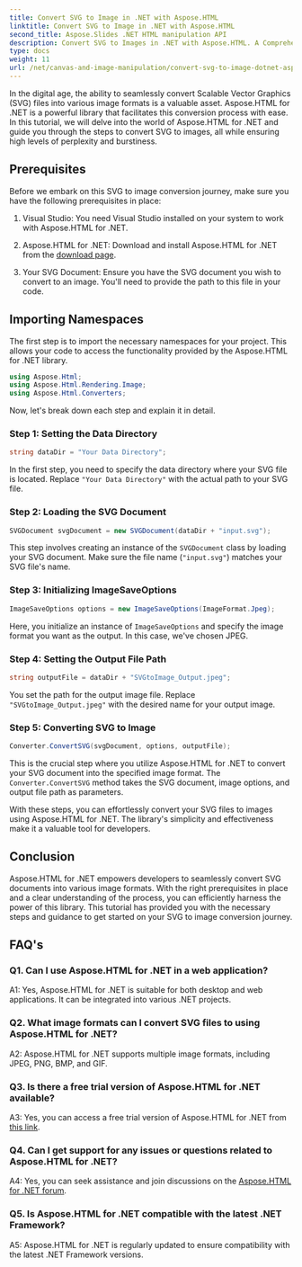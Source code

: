 ```yaml
---
title: Convert SVG to Image in .NET with Aspose.HTML
linktitle: Convert SVG to Image in .NET with Aspose.HTML
second_title: Aspose.Slides .NET HTML manipulation API
description: Convert SVG to Images in .NET with Aspose.HTML. A Comprehensive Tutorial for Developers. Easily transform SVG documents into JPEG, PNG, BMP, and GIF formats.
type: docs
weight: 11
url: /net/canvas-and-image-manipulation/convert-svg-to-image-dotnet-aspose-html/
---
```


In the digital age, the ability to seamlessly convert Scalable Vector Graphics (SVG) files into various image formats is a valuable asset. Aspose.HTML for .NET is a powerful library that facilitates this conversion process with ease. In this tutorial, we will delve into the world of Aspose.HTML for .NET and guide you through the steps to convert SVG to images, all while ensuring high levels of perplexity and burstiness.

## Prerequisites

Before we embark on this SVG to image conversion journey, make sure you have the following prerequisites in place:

1. Visual Studio: You need Visual Studio installed on your system to work with Aspose.HTML for .NET.

2. Aspose.HTML for .NET: Download and install Aspose.HTML for .NET from the [download page](https://releases.aspose.com/html/net/).

3. Your SVG Document: Ensure you have the SVG document you wish to convert to an image. You'll need to provide the path to this file in your code.

## Importing Namespaces


The first step is to import the necessary namespaces for your project. This allows your code to access the functionality provided by the Aspose.HTML for .NET library.

```csharp
using Aspose.Html;
using Aspose.Html.Rendering.Image;
using Aspose.Html.Converters;
```

Now, let's break down each step and explain it in detail.

### Step 1: Setting the Data Directory

```csharp
string dataDir = "Your Data Directory";
```

In the first step, you need to specify the data directory where your SVG file is located. Replace `"Your Data Directory"` with the actual path to your SVG file.

### Step 2: Loading the SVG Document

```csharp
SVGDocument svgDocument = new SVGDocument(dataDir + "input.svg");
```

This step involves creating an instance of the `SVGDocument` class by loading your SVG document. Make sure the file name (`"input.svg"`) matches your SVG file's name.

### Step 3: Initializing ImageSaveOptions

```csharp
ImageSaveOptions options = new ImageSaveOptions(ImageFormat.Jpeg);
```

Here, you initialize an instance of `ImageSaveOptions` and specify the image format you want as the output. In this case, we've chosen JPEG.

### Step 4: Setting the Output File Path

```csharp
string outputFile = dataDir + "SVGtoImage_Output.jpeg";
```

You set the path for the output image file. Replace `"SVGtoImage_Output.jpeg"` with the desired name for your output image.

### Step 5: Converting SVG to Image

```csharp
Converter.ConvertSVG(svgDocument, options, outputFile);
```

This is the crucial step where you utilize Aspose.HTML for .NET to convert your SVG document into the specified image format. The `Converter.ConvertSVG` method takes the SVG document, image options, and output file path as parameters.

With these steps, you can effortlessly convert your SVG files to images using Aspose.HTML for .NET. The library's simplicity and effectiveness make it a valuable tool for developers.

## Conclusion

Aspose.HTML for .NET empowers developers to seamlessly convert SVG documents into various image formats. With the right prerequisites in place and a clear understanding of the process, you can efficiently harness the power of this library. This tutorial has provided you with the necessary steps and guidance to get started on your SVG to image conversion journey.

## FAQ's

### Q1. Can I use Aspose.HTML for .NET in a web application?

A1: Yes, Aspose.HTML for .NET is suitable for both desktop and web applications. It can be integrated into various .NET projects.

### Q2. What image formats can I convert SVG files to using Aspose.HTML for .NET?

A2: Aspose.HTML for .NET supports multiple image formats, including JPEG, PNG, BMP, and GIF.

### Q3. Is there a free trial version of Aspose.HTML for .NET available?

A3: Yes, you can access a free trial version of Aspose.HTML for .NET from [this link](https://releases.aspose.com/).

### Q4. Can I get support for any issues or questions related to Aspose.HTML for .NET?

A4: Yes, you can seek assistance and join discussions on the [Aspose.HTML for .NET forum](https://forum.aspose.com/).

### Q5. Is Aspose.HTML for .NET compatible with the latest .NET Framework?

A5: Aspose.HTML for .NET is regularly updated to ensure compatibility with the latest .NET Framework versions.
